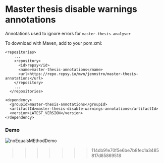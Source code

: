 # Master thesis disable warnings annotations

Annotations used to ignore errors for ````master-thesis-analyser````

To download with Maven, add to your pom.xml: 

```
<repositories>
    ...
    <repository>
      <id>repsy</id>
      <name>master-thesis-annotations</name>
      <url>https://repo.repsy.io/mvn/jennstro/master-thesis-annotations</url>
    </repository>
    ...
  </repositories>
```

```
<dependency>
  <groupId>master-thesis-annotations</groupId>
  <artifactId>master-thesis-disable-warnings-annotations</artifactId>
  <version>LATEST_VERSION</version>
</dependency>
```

### Demo
![noEqualsMEthodDemo](https://user-images.githubusercontent.com/48728008/148528930-d7e1669b-8e98-4a61-8609-cc7424eb1574.gif)
>>>>>>> 114db91e70f5e6be7b8fec1a3485817d85869518
